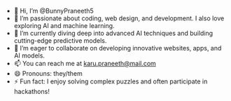 - 👋 Hi, I’m @BunnyPraneeth5
- 👀 I’m passionate about coding, web design, and development. I also love exploring AI and machine learning.
- 🌱 I’m currently diving deep into advanced AI techniques and building cutting-edge predictive models.
- 💞️ I’m eager to collaborate on developing innovative websites, apps, and AI models.
- 📫 You can reach me at karu.praneeth@mail.com
- 😄 Pronouns: they/them
- ⚡ Fun fact: I enjoy solving complex puzzles and often participate in hackathons!

<!---
BunnyPraneeth5/BunnyPraneeth5 is a ✨ special ✨ repository because its `README.md` (this file) appears on your GitHub profile.
You can click the Preview link to take a look at your changes.
--->
